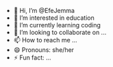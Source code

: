 - 👋 Hi, I’m @EfeJemma
- 👀 I’m interested in education
- 🌱 I’m currently learning coding
- 💞️ I’m looking to collaborate on ...
- 📫 How to reach me ...
- 😄 Pronouns: she/her
- ⚡ Fun fact: ...

<!---
EfeJemma/EfeJemma is a ✨ special ✨ repository because its `README.md` (this file) appears on your GitHub profile.
You can click the Preview link to take a look at your changes.
--->
